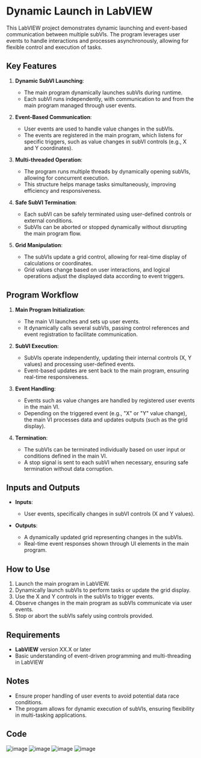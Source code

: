 # Dynamic Launch in LabVIEW

This LabVIEW project demonstrates dynamic launching and event-based communication between multiple subVIs. The program leverages user events to handle interactions and processes asynchronously, allowing for flexible control and execution of tasks.

## Key Features

1. **Dynamic SubVI Launching**:
   - The main program dynamically launches subVIs during runtime.
   - Each subVI runs independently, with communication to and from the main program managed through user events.

2. **Event-Based Communication**:
   - User events are used to handle value changes in the subVIs.
   - The events are registered in the main program, which listens for specific triggers, such as value changes in subVI controls (e.g., X and Y coordinates).

3. **Multi-threaded Operation**:
   - The program runs multiple threads by dynamically opening subVIs, allowing for concurrent execution.
   - This structure helps manage tasks simultaneously, improving efficiency and responsiveness.

4. **Safe SubVI Termination**:
   - Each subVI can be safely terminated using user-defined controls or external conditions.
   - SubVIs can be aborted or stopped dynamically without disrupting the main program flow.

5. **Grid Manipulation**:
   - The subVIs update a grid control, allowing for real-time display of calculations or coordinates.
   - Grid values change based on user interactions, and logical operations adjust the displayed data according to event triggers.

## Program Workflow

1. **Main Program Initialization**:
   - The main VI launches and sets up user events.
   - It dynamically calls several subVIs, passing control references and event registration to facilitate communication.

2. **SubVI Execution**:
   - SubVIs operate independently, updating their internal controls (X, Y values) and processing user-defined events.
   - Event-based updates are sent back to the main program, ensuring real-time responsiveness.

3. **Event Handling**:
   - Events such as value changes are handled by registered user events in the main VI.
   - Depending on the triggered event (e.g., "X" or "Y" value change), the main VI processes data and updates outputs (such as the grid display).

4. **Termination**:
   - The subVIs can be terminated individually based on user input or conditions defined in the main VI.
   - A stop signal is sent to each subVI when necessary, ensuring safe termination without data corruption.

## Inputs and Outputs

- **Inputs**:
  - User events, specifically changes in subVI controls (X and Y values).
  
- **Outputs**:
  - A dynamically updated grid representing changes in the subVIs.
  - Real-time event responses shown through UI elements in the main program.

## How to Use

1. Launch the main program in LabVIEW.
2. Dynamically launch subVIs to perform tasks or update the grid display.
3. Use the X and Y controls in the subVIs to trigger events.
4. Observe changes in the main program as subVIs communicate via user events.
5. Stop or abort the subVIs safely using controls provided.

## Requirements

- **LabVIEW** version XX.X or later
- Basic understanding of event-driven programming and multi-threading in LabVIEW

## Notes

- Ensure proper handling of user events to avoid potential data race conditions.
- The program allows for dynamic execution of subVIs, ensuring flexibility in multi-tasking applications.

## Code
![image](https://github.com/user-attachments/assets/80ae70da-11dc-4751-8159-9ff8713193c5)
![image](https://github.com/user-attachments/assets/d0e22898-c388-4fe4-9d3e-f5070c80e113)
![image](https://github.com/user-attachments/assets/bace11e7-d762-4902-8728-6b5ac167c3a4)
![image](https://github.com/user-attachments/assets/4caaa8c8-fef4-4850-b0a7-c4a61753c31c)



